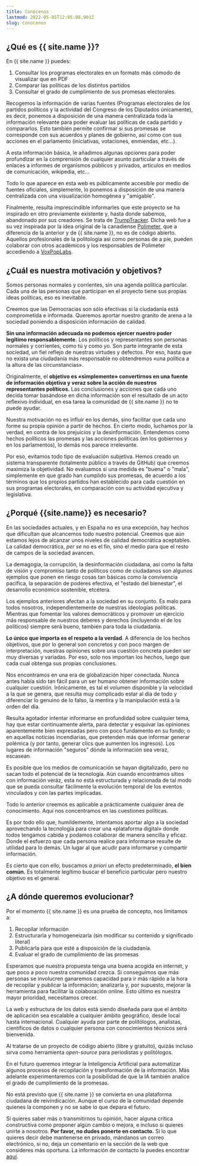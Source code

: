 ```yaml
---
title: Conócenos
lastmod: 2022-05-05T12:05:08.901Z
slug: conocenos
---
```


## ¿Qué es {{ site.name }}?
En {{ site.name }} puedes:
1. Consultar los programas electorales en un formato más cómodo de visualizar que en PDF
1. Comparar las políticas de los distintos partidos
1. Consultar el grado de cumplimiento de sus promesas electorales.

Recogemos la información de varias fuentes (Programas electorales de los partidos políticos y la actividad del Congreso de los Diputados únicamente), es decir, ponemos a disposición de una manera centralizada toda la información relevante para poder evaluar las políticas de cada partido y compararlos. Esto también permite confirmar si sus promesas se corresponde con sus acuerdos y planes de gobierno, así como con sus acciones en el parlamento (iniciativas, votaciones, enmiendas, etc...).

A esta información básica, le añadimos algunas opciones para poder profundizar en la comprensión de cualquier asunto particular a través de enlaces a informes de organismos públicos y privados, artículos en medios de comunicación, wikipedia, etc... 

Todo lo que aparece en esta web es públicamente accesible por medio de fuentes oficiales, simplemente, lo ponemos a disposición de una manera centralizada con una visualización homogénea y "amigable". 

Finalmente, resulta imprescindible informarles que este proyecto se ha inspirado en otro previamente existente y, hasta donde sabemos, abandonado por sus creadores. Se trata de [TrumpTracker](http://trumptracker.github.io/). Dicha web fue a su vez inspirada por la idea original de la canadiense [Polimeter](https://www.polimeter.org/en), que a diferencia de la anterior y de {{ site.name }}, no es de código abierto. Aquellos profesionales de la politología así como personas de a pie, pueden colaborar con otros académicos y los responsables de Polimeter accediendo a [VoxPopLabs](https://signup.voxpoplabs.com/).

## ¿Cuál es nuestra motivación y objetivos?
Somos personas normales y corrientes, sin una agenda política particular. Cada una de las personas que participan en el proyecto tiene sus propias ideas políticas, eso es inevitable. 

Creemos que las Democracias son sólo efectivas si la ciudadanía está comprometida e informada. Queremos aportar nuestro granito de arena a la sociedad poniendo a disposición información de calidad.

**Sin una información adecuada no podemos ejercer nuestro poder legítimo responsablemente.** Los políticos y representantes son personas normales y corrientes, como tú y como yo. Son parte integrante de esta sociedad, un fiel reflejo de nuestras virtudes y defectos. Por eso, hasta que no exista una ciudadanía más responsable no obtendremos «una política a la altura de las circunstancias».

Originalmente, el **objetivo es «simplemente» convertirnos en una fuente de información objetiva y veraz sobre la acción de nuestros representantes políticos.** Las conclusiones y acciones que cada uno decida tomar basándose en dicha información son el resultado de un acto reflexivo individual, en esa tarea la comunidad de {{ site.name }} no te puede ayudar.

Nuestra motivación no es influir en los demás, sino facilitar que cada uno forme su propia opinión a partir de hechos. En cierto modo, luchamos por la verdad, en contra de los prejuicios y la desinformación. Entendemos como hechos políticos las promesas y las acciones políticas (en los gobiernos y en los parlamentos), lo demás nos parece irrelevante.

Por eso, evitamos todo tipo de evaluación subjetiva. Hemos creado un sistema transparente (totalmente público a través de GitHub) que creemos maximiza la objetividad. No evaluamos si una medida es "buena" o "mala", simplemente en que grado han cumplido sus promesas, de acuerdo a los términos que los propios partidos han establecido para cada cuestión en sus programas electorales, en comparación con su actividad ejecutiva y legislativa.

## ¿Porqué {{site.name}} es necesario?
En las sociedades actuales, y en España no es una excepción, hay hechos que dificultan que alcancemos todo nuestro potencial. Creemos que aún estamos lejos de alcanzar unos niveles de calidad democrática aceptables. La calidad democrática, *per se* no es el fin, sino el medio para que el resto de campos de la sociedad avancen. 

La demagogia, la corrupción, la desinformación ciudadana, así como la falta de visión y compromiso tanto de políticos como de ciudadanos son algunos ejemplos que ponen en riesgo cosas tan básicas como la convivencia pacífica, la separación de poderes efectiva, el "estado del bienestar", el desarrollo económico sostenible, etcétera.

Los ejemplos anteriores afectan a la sociedad en su conjunto. Es malo para todos nosotros, independientemente de nuestras ideologías políticas. Mientras que fomentar los valores democráticos y promover un ejercicio más responsable de nuestros deberes y derechos (incluyendo el de los políticos) siempre será bueno, también para toda la ciudadanía.

**Lo único que importa es el respeto a la verdad**. A diferencia de los hechos objetivos, que por lo general son concretos y con poco margen de interpretación, nuestras opiniones sobre una cuestión concreta pueden ser muy diversas y variadas. Por eso, solo nos importan los hechos, luego que cada cual obtenga sus propias conclusiones.

Nos encontramos en una era de globalización hiper conectada. Nunca antes había sido tan fácil para un ser humano obtener información sobre cualquier cuestión. Irónicamente, es tal el volumen disponible y la velocidad a la que se genera, que resulta muy complicado estar al día de todo y diferenciar lo genuino de lo falso, la mentira y la manipulación está a la orden del día.

Resulta agotador intentar informarse en profundidad sobre cualquier tema, hay que estar continuamente alerta, para detectar y esquivar las opiniones aparentemente bien expresadas pero con poco fundamento en su fondo; o en aquellas noticias incendiarias, que pretenden más que informar generar polémica (y por tanto, generar clics que aumenten los ingresos). Los lugares de información "seguros" dónde la información sea veraz, escasean. 

Es posible que los medios de comunicación se hayan digitalizado, pero no sacan todo el potencial de la tecnología. Aún cuando encontramos sitios con información veráz, esta no está estructurada y relacionada de tal modo que se pueda consultar fácilmente la evolución temporal de los eventos vinculados y con las partes implicadas.

Todo lo anterior creemos es aplicable a prácticamente cualquier área de conocimiento. Aquí nos concentramos en las cuestiones políticas. 

Es por todo ello que, humildemente, intentamos aportar algo a la sociedad aprovechando la tecnología para crear una  «plataforma digital» donde todos tengamos cabida y podamos colaborar de manera sencilla y eficaz. Donde el esfuerzo que cada persona realice para informarse resulte de utilidad para lo demás. Un lugar al que acudir para informarse y compartir información.

Es cierto que con ello, buscamos *a priori* un efecto predeterminado, **el bien común.** Es totalmente legítimo buscar el beneficio particular pero nuestro objetivo es el general.

## ¿A dónde queremos evolucionar?

Por el momento {{ site.name }} es una prueba de concepto, nos limitamos a:
1. Recopilar información
1. Estructurarla y homogeneizarla (sin modificar su contenido y significado literal)
1. Publicarla para que esté a disposición de la ciudadanía.
1. Evaluar el grado de cumplimiento de las promesas

Esperamos que nuestra propuesta tenga una buena acogida en internet, y que poco a poco nuestra comunidad crezca. Si conseguimos que más personas se involucren ganaremos capacidad para ir más rápido a la hora de recopilar y publicar la información; analizarla y, por supuesto, mejorar la herramienta para facilitar la colaboración online. Esto último es nuestra mayor prioridad, necesitamos crecer.

La web y estructura de los datos está siendo diseñada para que el ámbito de aplicación sea escalable a cualquier ámbito geográfico, desde local hasta internacional. Cualquier ayuda por parte de politólogos, analistas, científicos de datos o cualquier persona con conocimientos técnicos será bienvenida.

Al tratarse de un proyecto de código abierto (libre y gratuito), quizás incluso sirva como herramienta *open-source* para periodistas y politólogos.

En el futuro queremos integrar la Inteligencia Artificial para automatizar algunos procesos de recopilación y transformación de la información. Más adelante experimentaremos con la posibilidad de que la IA también analice el grado de cumplimiento de la promesas.

No está previsto que {{ site.name }} se convierta en una plataforma ciudadana de reivindicación. Aunque el curso de la comunidad depende quienes la componen y no se sabe lo que depara el futuro. 

Si quieres saber más o transmitirnos tu opinión, hacer alguna crítica constructiva como proponer algún cambio o mejora, e incluso si quieres unirte a nosotros. **Por favor, no dudes ponerte en contacto.** Si lo que quieres decir debe mantenerse en privado, mándanos un correo electrónico, si no, deja un comentario en la sección de la web que consideres más oportuna. La información de contacto la puedes encontrar [aquí](/contacto).